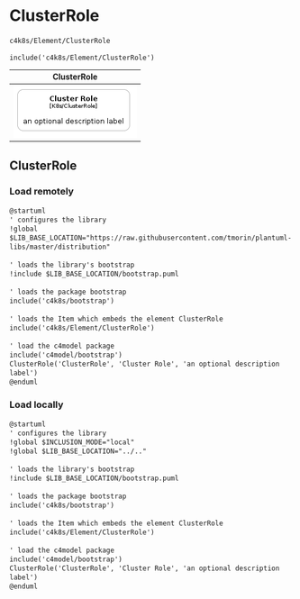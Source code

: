 # ClusterRole


```text
c4k8s/Element/ClusterRole
```

```text
include('c4k8s/Element/ClusterRole')
```



| ClusterRole |
| :---: |
| ![illustration for ClusterRole](../../c4k8s/Element/ClusterRole.Local.png) |




## ClusterRole

### Load remotely
```plantuml
@startuml
' configures the library
!global $LIB_BASE_LOCATION="https://raw.githubusercontent.com/tmorin/plantuml-libs/master/distribution"

' loads the library's bootstrap
!include $LIB_BASE_LOCATION/bootstrap.puml

' loads the package bootstrap
include('c4k8s/bootstrap')

' loads the Item which embeds the element ClusterRole
include('c4k8s/Element/ClusterRole')

' load the c4model package
include('c4model/bootstrap')
ClusterRole('ClusterRole', 'Cluster Role', 'an optional description label')
@enduml
```

### Load locally
```plantuml
@startuml
' configures the library
!global $INCLUSION_MODE="local"
!global $LIB_BASE_LOCATION="../.."

' loads the library's bootstrap
!include $LIB_BASE_LOCATION/bootstrap.puml

' loads the package bootstrap
include('c4k8s/bootstrap')

' loads the Item which embeds the element ClusterRole
include('c4k8s/Element/ClusterRole')

' load the c4model package
include('c4model/bootstrap')
ClusterRole('ClusterRole', 'Cluster Role', 'an optional description label')
@enduml
```

